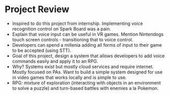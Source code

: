 Project Review
======

- Inspired to do this project from internship. Implementing voice recognition control on Spark Board was a pain.
- Explain that voice input can be useful in VR games. Mention Nintendogs touch screen controls - transitioning that to voice control.
- Developers can spend a millenia adding all forms of input to their game to be accepted (using STT).
- Goal of this project, design a system that allows developers to add voice commands easily and apply it to an RPG.
- Why? Systems exist but mostly cloud services and require internet. Mostly focused on PAs. Want to build a simple system designed for use in video games that works locally and is simple to use.
- RPG: mixture of exploration (interacting with objects in an environment to solve a puzzle) and turn-based battles with enemies a la Pokemon.
